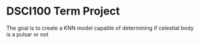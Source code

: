 # DSCI100 Term Project

The goal is to create a KNN model capable of determining if celestial body is a pulsar or not 

